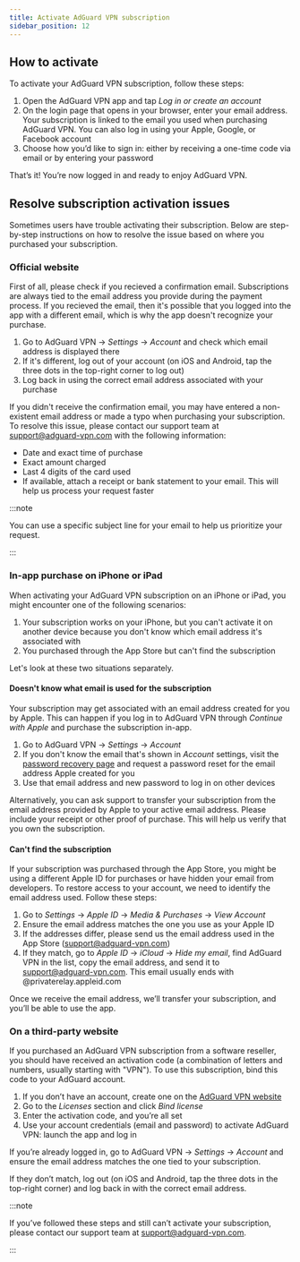 ```yaml
---
title: Activate AdGuard VPN subscription
sidebar_position: 12
---
```


## How to activate

To activate your AdGuard VPN subscription, follow these steps:

1. Open the AdGuard VPN app and tap *Log in or create an account*
1. On the login page that opens in your browser, enter your email address. Your subscription is linked to the email you used when purchasing AdGuard VPN. You can also log in using your Apple, Google, or Facebook account
1. Choose how you’d like to sign in: either by receiving a one-time code via email or by entering your password

That’s it! You’re now logged in and ready to enjoy AdGuard VPN.

## Resolve subscription activation issues

Sometimes users have trouble activating their subscription. Below are step-by-step instructions on how to resolve the issue based on where you purchased your subscription.

### Official website

First of all, please check if you recieved a confirmation email. Subscriptions are always tied to the email address you provide during the payment process. If you recieved the email, then it's possible that you logged into the app with a different email, which is why the app doesn't recognize your purchase.

1. Go to AdGuard VPN → *Settings* → *Account* and check which email address is displayed there
1. If it's different, log out of your account (on iOS and Android, tap the three dots in the top-right corner to log out)
1. Log back in using the correct email address associated with your purchase

If you didn't receive the confirmation email, you may have entered a non-existent email address or made a typo when purchasing your subscription. To resolve this issue, please contact our support team at support@adguard-vpn.com with the following information:

- Date and exact time of purchase
- Exact amount charged
- Last 4 digits of the card used
- If available, attach a receipt or bank statement to your email. This will help us process your request faster

:::note

You can use a specific subject line for your email to help us prioritize your request.

:::

### In-app purchase on iPhone or iPad

When activating your AdGuard VPN subscription on an iPhone or iPad, you might encounter one of the following scenarios:

1. Your subscription works on your iPhone, but you can't activate it on another device because you don't know which email address it's associated with
1. You purchased through the App Store but can't find the subscription

Let's look at these two situations separately.

#### Doesn't know what email is used for the subscription

Your subscription may get associated with an email address created for you by Apple. This can happen if you log in to AdGuard VPN through *Continue with Apple* and purchase the subscription in-app.

1. Go to AdGuard VPN → *Settings* → *Account*
1. If you don't know the email that's shown in *Account* settings, visit the [password recovery page](https://auth.adguard.info/account/recovery_password.html) and request a password reset for the email address Apple created for you
1. Use that email address and new password to log in on other devices

Alternatively, you can ask support to transfer your subscription from the email address provided by Apple to your active email address. Please include your receipt or other proof of purchase. This will help us verify that you own the subscription.

#### Can't find the subscription

If your subscription was purchased through the App Store, you might be using a different Apple ID for purchases or have hidden your email from developers. To restore access to your account, we need to identify the email address used. Follow these steps:

1. Go to *Settings* → *Apple ID* → *Media & Purchases* → *View Account*
1. Ensure the email address matches the one you use as your Apple ID
1. If the addresses differ, please send us the email address used in the App Store (support@adguard-vpn.com)
1. If they match, go to *Apple ID* → *iCloud* → *Hide my email*, find AdGuard VPN in the list, copy the email address, and send it to support@adguard-vpn.com. This email usually ends with @privaterelay.appleid.com

Once we receive the email address, we’ll transfer your subscription, and you’ll be able to use the app.

### On a third-party website

If you purchased an AdGuard VPN subscription from a software reseller, you should have received an activation code (a combination of letters and numbers, usually starting with "VPN"). To use this subscription, bind this code to your AdGuard account.

1. If you don’t have an account, create one on the [AdGuard VPN website](https://auth.adguardaccount.net/login.html)
1. Go to the *Licenses* section and click *Bind license*
1. Enter the activation code, and you’re all set
1. Use your account credentials (email and password) to activate AdGuard VPN: launch the app and log in

If you’re already logged in, go to AdGuard VPN → *Settings* → *Account* and ensure the email address matches the one tied to your subscription.

If they don’t match, log out (on iOS and Android, tap the three dots in the top-right corner) and log back in with the correct email address.

:::note

If you’ve followed these steps and still can’t activate your subscription, please contact our support team at support@adguard-vpn.com.

:::
